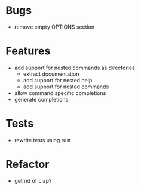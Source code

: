 # Bugs

- remove empty OPTIONS section

# Features

- add support for nested commands as directories
  - extract documentation
  - add support for nested help
  - add support for nested commands
- allow command specific completions
- generate completions

# Tests

- rewrite tests using rust

# Refactor

- get rid of clap?
